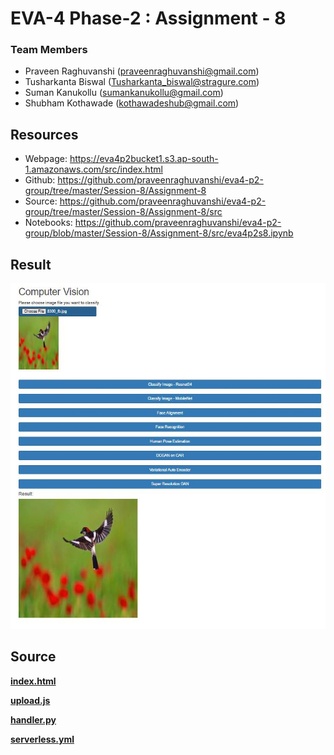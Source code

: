 # EVA-4 Phase-2 : Assignment - 8

### Team Members

- Praveen Raghuvanshi (praveenraghuvanshi@gmail.com)
- Tusharkanta Biswal (Tusharkanta_biswal@stragure.com)
- Suman Kanukollu (sumankanukollu@gmail.com)
- Shubham Kothawade (kothawadeshub@gmail.com)

## Resources

- Webpage: https://eva4p2bucket1.s3.ap-south-1.amazonaws.com/src/index.html
- Github: https://github.com/praveenraghuvanshi/eva4-p2-group/tree/master/Session-8/Assignment-8
- Source: https://github.com/praveenraghuvanshi/eva4-p2-group/tree/master/Session-8/Assignment-8/src
- Notebooks: https://github.com/praveenraghuvanshi/eva4-p2-group/blob/master/Session-8/Assignment-8/src/eva4p2s8.ipynb

## Result

<img src="assets\SRGAN-output.png" style="zoom:80%;" />

## Source

**[index.html](src/index.html)**

**[upload.js](src/js/upload.js)**

**[handler.py](src/serverless/handler.py)**

**[serverless.yml](src/serverless/serverless.yml)**

